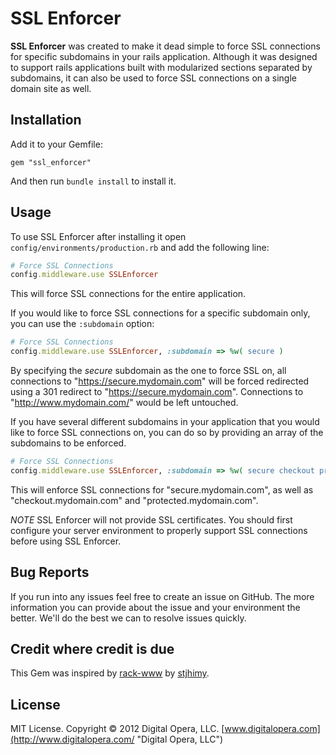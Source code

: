 # SSL Enforcer

**SSL Enforcer** was created to make it dead simple to force SSL connections for specific subdomains in your rails application.  Although it was designed to support rails applications built with modularized sections separated by subdomains, it can also be used to force SSL connections on a single domain site as well.

## Installation

Add it to your Gemfile:

`gem "ssl_enforcer"`

And then run `bundle install` to install it.

## Usage

To use SSL Enforcer after installing it open `config/environments/production.rb` and add the following line:

```rb
# Force SSL Connections
config.middleware.use SSLEnforcer
```

This will force SSL connections for the entire application.

If you would like to force SSL connections for a specific subdomain only, you can use the `:subdomain` option:

```rb
# Force SSL Connections
config.middleware.use SSLEnforcer, :subdomain => %w( secure )
```

By specifying the *secure* subdomain as the one to force SSL on, all connections to "https://secure.mydomain.com" will be forced redirected using a 301 redirect to "https://secure.mydomain.com".  Connections to "http://www.mydomain.com/" would be left untouched.

If you have several different subdomains in your application that you would like to force SSL connections on, you can do so by providing an array of the subdomains to be enforced.

```rb
# Force SSL Connections
config.middleware.use SSLEnforcer, :subdomain => %w( secure checkout protected)
```

This will enforce SSL connections for "secure.mydomain.com", as well as "checkout.mydomain.com" and "protected.mydomain.com".

*NOTE* SSL Enforcer will not provide SSL certificates.  You should first configure your server environment to properly support SSL connections before using SSL Enforcer.

## Bug Reports

If you run into any issues feel free to create an issue on GitHub.  The more information you can provide about the issue and your environment the better.  We'll do the best we can to resolve issues quickly.

## Credit where credit is due

This Gem was inspired by [rack-www](https://github.com/stjhimy/rack-www/ "rack-www") by [stjhimy](https://github.com/stjhimy/ "Jhimy Fernandes Villar").

## License

MIT License. Copyright &copy; 2012 Digital Opera, LLC.  [www.digitalopera.com](http://www.digitalopera.com/ "Digital Opera, LLC")